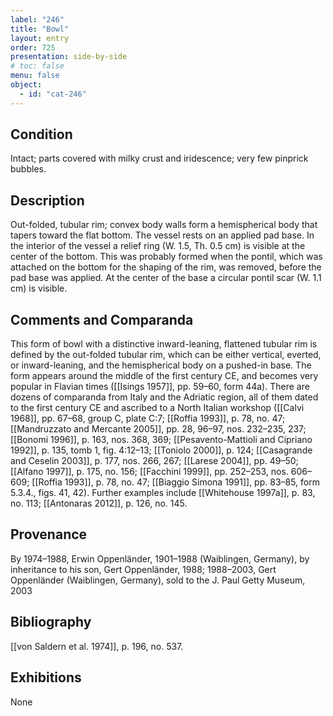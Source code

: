 ```yaml
---
label: "246"
title: "Bowl"
layout: entry
order: 725
presentation: side-by-side
# toc: false
menu: false
object:
  - id: "cat-246"
---
```


## Condition

Intact; parts covered with milky crust and iridescence; very few pinprick bubbles.

## Description

Out-folded, tubular rim; convex body walls form a hemispherical body that tapers toward the flat bottom. The vessel rests on an applied pad base. In the interior of the vessel a relief ring (W. 1.5, Th. 0.5 cm) is visible at the center of the bottom. This was probably formed when the pontil, which was attached on the bottom for the shaping of the rim, was removed, before the pad base was applied. At the center of the base a circular pontil scar (W. 1.1 cm) is visible.

## Comments and Comparanda

This form of bowl with a distinctive inward-leaning, flattened tubular rim is defined by the out-folded tubular rim, which can be either vertical, everted, or inward-leaning, and the hemispherical body on a pushed-in base. The form appears around the middle of the first century CE, and becomes very popular in Flavian times ([[Isings 1957]], pp. 59–60, form 44a). There are dozens of comparanda from Italy and the Adriatic region, all of them dated to the first century CE and ascribed to a North Italian workshop ([[Calvi 1968]], pp. 67–68, group C, plate C:7; [[Roffia 1993]], p. 78, no. 47; [[Mandruzzato and Mercante 2005]], pp. 28, 96–97, nos. 232–235, 237; [[Bonomi 1996]], p. 163, nos. 368, 369; [[Pesavento-Mattioli and Cipriano 1992]], p. 135, tomb 1, fig. 4:12–13; [[Toniolo 2000]], p. 124; [[Casagrande and Ceselin 2003]], p. 177, nos. 266, 267; [[Larese 2004]], pp. 49–50; [[Alfano 1997]], p. 175, no. 156; [[Facchini 1999]], pp. 252–253, nos. 606–609; [[Roffia 1993]], p. 78, no. 47; [[Biaggio Simona 1991]], pp. 83–85, form 5.3.4., figs. 41, 42). Further examples include [[Whitehouse 1997a]], p. 83, no. 113; [[Antonaras 2012]], p. 126, no. 145.

## Provenance

By 1974–1988, Erwin Oppenländer, 1901–1988 (Waiblingen, Germany), by inheritance to his son, Gert Oppenländer, 1988; 1988–2003, Gert Oppenländer (Waiblingen, Germany), sold to the J. Paul Getty Museum, 2003

## Bibliography

[[von Saldern et al. 1974]], p. 196, no. 537.

## Exhibitions

None
